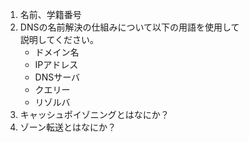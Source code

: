 1. 名前、学籍番号
1. DNSの名前解決の仕組みについて以下の用語を使用して  
説明してください。	
	* ドメイン名
	* IPアドレス
	* DNSサーバ
	* クエリー
	* リゾルバ
1. キャッシュポイゾニングとはなにか？
1. ゾーン転送とはなにか？
